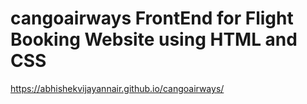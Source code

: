 # cangoairways FrontEnd for Flight Booking Website using HTML and CSS

https://abhishekvijayannair.github.io/cangoairways/
